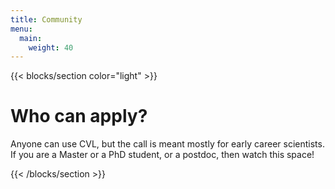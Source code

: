 ```yaml
---
title: Community
menu:
  main:
    weight: 40
---
```


<!--add blocks of content here to add more sections to the community page -->
{{< blocks/section color="light" >}}
  <div class="col-12">
    <h1 class="text-center">Who can apply?</h1>
  </div>
  <p class="lead mt-2 text-center py-0">
    Anyone can use CVL, but the call is meant mostly for early career scientists. If you are a Master or a PhD student, or a postdoc,
    then watch this space!
  </p>
{{< /blocks/section >}}